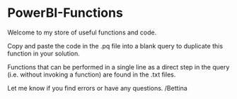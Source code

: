# PowerBI-Functions

Welcome to my store of useful functions and code.

Copy and paste the code in the .pq file into a blank query to duplicate this function in your solution.

Functions that can be performed in a single line as a direct step in the query (i.e. without invoking a function) are found in the .txt files.

Let me know if you find errors or have any questions.
/Bettina
